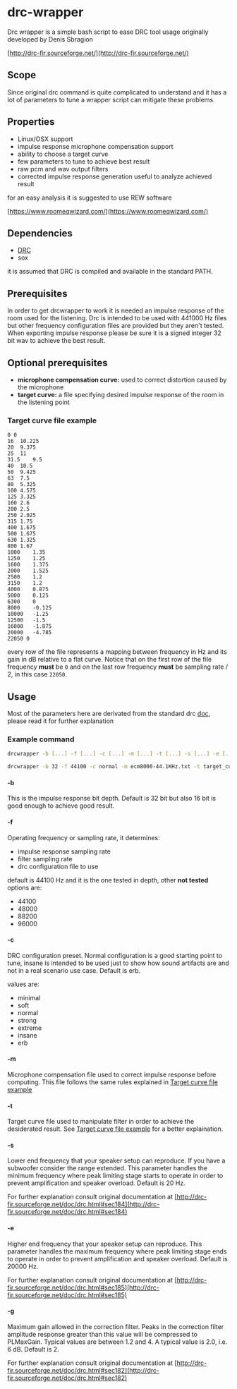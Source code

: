 # drc-wrapper
Drc wrapper is a simple bash script to ease DRC tool usage originally developed by Denis Sbragion

[http://drc-fir.sourceforge.net/](http://drc-fir.sourceforge.net/)

## Scope
Since original drc command is quite complicated to understand and it has a lot of parameters to tune a wrapper script can mitigate these problems.

## Properties
* Linux/OSX support
* impulse response microphone compensation support
* ability to choose a target curve
* few parameters to tune to achieve best result
* raw pcm and wav output filters
* corrected impulse response generation useful to analyze achieved result

for an easy analysis it is suggested to use REW software

[https://www.roomeqwizard.com/](https://www.roomeqwizard.com/)

## Dependencies
* [DRC](http://drc-fir.sourceforge.net/)
* sox

it is assumed that DRC is compiled and available in the standard PATH.

## Prerequisites
In order to get drcwrapper to work it is needed an impulse response of the room used for the listening. Drc is intended to be used with 441000 Hz files but other frequency configuration files are provided but they aren't tested. When exporting impulse response please be sure it is a signed integer 32 bit wav to achieve the best result.

## Optional prerequisites
* **microphone compensation curve:** used to correct distortion caused by the microphone
* **target curve:** a file specifying desired impulse response of the room in the listening point

### Target curve file example
```
0 0
16	10.225
20	9.375
25	11
31.5	9.5
40	10.5
50	9.425
63	7.5
80	5.325
100	4.575
125	3.325
160	2.6
200	2.5
250	2.025
315	1.75
400	1.675
500	1.675
630	1.325
800	1.67
1000	1.35
1250	1.25
1600	1.375
2000	1.525
2500	1.2
3150	1.2
4000	0.875
5000	0.125
6300	0
8000	-0.125
10000	-1.25
12500	-1.5
16000	-1.875
20000	-4.785
22050 0
```
every row of the file represents a mapping between frequency in Hz and its gain in dB relative to a flat curve. Notice that on the first row of the file frequency **must** be `0` and on the last row frequency **must** be sampling rate / 2, in this case `22050`.

## Usage
Most of the parameters here are derivated from the standard drc [doc](http://drc-fir.sourceforge.net/doc/drc.html), please read it for further explanation

### Example command
```bash
drcwrapper -b [...] -f [...] -c [...] -m [...] -t [...] -s [...] -e [...] -g [...] -p [...] -l [...] -u [...] IMPULSE
```

```bash
drcwrapper -b 32 -f 44100 -c normal -m ecm8000-44.1KHz.txt -t target_curve_file -s 40 -e 20000 -g 2 -p 0.85 -l 525 -u 1 Right32.wav
```

#### -b
This is the impulse response bit depth. Default is 32 bit but also 16 bit is good enough to achieve good result.

#### -f
Operating frequency or sampling rate, it determines:

* impulse response sampling rate
* filter sampling rate
* drc configuration file to use

default is 44100 Hz and it is the one tested in depth, other **not tested** options are:

* 44100
* 48000
* 88200
* 96000

#### -c
DRC configuration preset. Normal configuration is a good starting point to tune, insane is intended to be used just to show how sound artifacts are and not in a real scenario use case. Default is erb.

values are:

* minimal
* soft
* normal
* strong
* extreme
* insane
* erb

#### -m
Microphone compensation file used to correct impulse response before computing. This file follows the same rules explained in [Target curve file example](#target-curve-file-example)

#### -t
Target curve file used to manipulate filter in order to achieve the desiderated result. See [Target curve file example](#target-curve-file-example) for a better explaination.

#### -s
Lower end frequency that your speaker setup can reproduce. If you have a subwoofer consider the range extended. This parameter handles the minimum frequency where peak limiting stage starts to operate in order to prevent amplification and speaker overload. Default is 20 Hz.

For further explanation consult original documentation at [http://drc-fir.sourceforge.net/doc/drc.html#sec184](http://drc-fir.sourceforge.net/doc/drc.html#sec184)

#### -e
Higher end frequency that your speaker setup can reproduce. This parameter handles the maximum frequency where peak limiting stage ends to operate in order to prevent amplification and speaker overload. Default is 20000 Hz.

For further explanation consult original documentation at [http://drc-fir.sourceforge.net/doc/drc.html#sec185](http://drc-fir.sourceforge.net/doc/drc.html#sec185)

#### -g
Maximum gain allowed in the correction filter. Peaks in the correction filter amplitude response greater than this value will be compressed to PLMaxGain. Typical values are between 1.2 and 4. A typical value is 2.0, i.e. 6 dB. Default is 2.

For further explanation consult original documentation at [http://drc-fir.sourceforge.net/doc/drc.html#sec182](http://drc-fir.sourceforge.net/doc/drc.html#sec182)